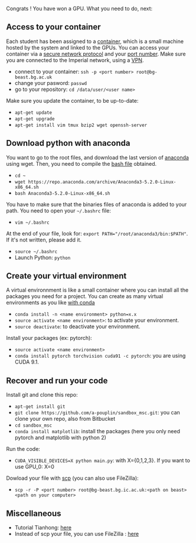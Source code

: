 Congrats ! You have won a GPU. 
What you need to do, next:

## Access to your container
Each student has been assigned to a [container](https://www.docker.com/what-container), which is a small machine hosted by the system and linked to the GPUs. You can access your container via a [secure network protocol](https://en.wikipedia.org/wiki/Secure_Shell) and your [port number](https://en.wikipedia.org/wiki/Port_(computer_networking)). Make sure you are connected to the Imperial network, using a [VPN](https://www.imperial.ac.uk/admin-services/ict/self-service/connect-communicate/remote-access/method/set-up-vpn/).

* connect to your container: `ssh -p <port number> root@bg-beast.bg.ac.uk`
* change your pasword: `passwd`
* go to your repository: `cd /data/user/<user name>`

Make sure you update the container, to be up-to-date: 
* `apt-get update`
* `apt-get upgrade`
* `apt-get install vim tmux bzip2 wget openssh-server`


## Download python with anaconda
You want to go to the root files, and download the last version of [anaconda](https://repo.anaconda.com/) using wget. Then, you need to compile the [bash file](https://en.wikipedia.org/wiki/Bash_(Unix_shell)) obtained. 
* `cd ~`
* `wget https://repo.anaconda.com/archive/Anaconda3-5.2.0-Linux-x86_64.sh`
* `bash Anaconda3-5.2.0-Linux-x86_64.sh`

You have to make sure that the binaries files of anaconda is added to your path. You need to open your `~/.bashrc` file: 
* `vim ~/.bashrc`

At the end of your file, look for: `export PATH="/root/anaconda3/bin:$PATH"`. If it's not written, please add it. 
* `source ~/.bashrc`
* Launch Python: `python`

## Create your virtual environment
A virtual environnment is like a small container where you can install all the packages you need for a project. You can create as many virtual environments as you like [with conda](https://conda.io/docs/user-guide/tasks/manage-environments.html)
* `conda install -n <name environment> python=x.x` 
* `source activate <name environment>`: to activate your environment.
* `source deactivate`: to deactivate your environment.

Install your packages (ex: pytorch): 
* `source activate <name environment>`
* `conda install pytorch torchvision cuda91 -c pytorch`: you are using CUDA 9.1. 

## Recover and run your code 
Install git and clone this repo: 
* `apt-get install git`
* `git clone https://github.com/a-pouplin/sandbox_msc.git`: you can clone your own repo, also from Bitbucket
* `cd sandbox_msc`
* `conda install matplotlib`: install the packages (here you only need pytorch and matplotlib with python 2)

Run the code: 
* `CUDA_VISIBLE_DEVICES=X python main.py`: with X={0,1,2,3}. If you want to use GPU_0: X=0 

Dowload your file with [scp](https://en.wikipedia.org/wiki/Secure_copy) (you can also use FileZilla): 
* `scp -r -P <port number> root@bg-beast.bg.ic.ac.uk:<path on beast> <path on your computer>`


## Miscellaneous
* Tutorial Tianhong: [here](https://docs.google.com/document/d/1LKHZkVa6_gN9ZUpsMOahxrDiHWWGks9_FCUOdyS1Fe4/edit)
* Instead of scp your file, you can use FileZilla : [here](https://filezilla-project.org/)





